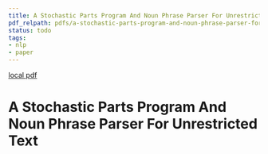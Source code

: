 ```yaml
---
title: A Stochastic Parts Program And Noun Phrase Parser For Unrestricted Text
pdf_relpath: pdfs/a-stochastic-parts-program-and-noun-phrase-parser-for-unrestricted-text.pdf
status: todo
tags:
- nlp
- paper
---
```


[local pdf](../../../pdfs/a-stochastic-parts-program-and-noun-phrase-parser-for-unrestricted-text.pdf)

# A Stochastic Parts Program And Noun Phrase Parser For Unrestricted Text
